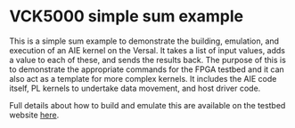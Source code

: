 # VCK5000 simple sum example

This is a simple sum example to demonstrate the building, emulation, and execution of an AIE kernel on the Versal. It takes a list of input values, adds a value to each of these, and sends the results back. The purpose of this is to demonstrate the appropriate commands for the FPGA testbed and it can also act as a template for more complex kernels. It includes the AIE code itself, PL kernels to undertake data movement, and host driver code.

Full details about how to build and emulate this are available on the testbed website [here](https://fpga.epcc.ed.ac.uk/docs/vck5000_building_emulation.html).
